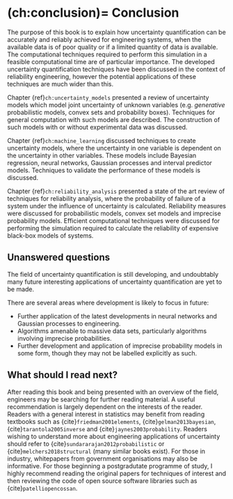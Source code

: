 (ch:conclusion)=
Conclusion
==========

The purpose of this book is to explain how uncertainty
quantification can be accurately and reliably achieved for engineering
systems, when the available data is of poor quality or if a limited
quantity of data is available.
The computational techniques required to perform this simulation in a feasible
computational time are of particular importance.
The developed uncertainty quantification techniques have been discussed in the
context of reliability engineering, however the potential applications of these
techniques are much wider than this.

Chapter {ref}`ch:uncertainty_models` presented a review of uncertainty
models which model joint uncertainty of unknown variables (e.g.
*generative* probabilistic models, convex sets and probability boxes).
Techniques for general computation with such models are described. The
construction of such models with or without experimental data was
discussed.

Chapter {ref}`ch:machine_learning` discussed techniques to create
uncertainty models, where the uncertainty in one variable is dependent
on the uncertainty in other variables. These models include Bayesian
regression, neural networks, Gaussian processes and interval predictor
models. Techniques to validate the performance of these models is
discussed.

Chapter {ref}`ch:reliability_analysis` presented a state of the art review
of techniques for reliability analysis, where the probability of failure
of a system under the influence of uncertainty is calculated.
Reliability measures were discussed for probabilistic models, convex set
models and imprecise probability models. Efficient computational
techniques were discussed for performing the simulation required to
calculate the reliability of expensive black-box models of systems.

## Unanswered questions

The field of uncertainty quantification is still developing, and undoubtably
many future interesting applications of uncertainty quantification are yet to be
made.

There are several areas where development is likely to focus in future:

- Further application of the latest developments in neural networks and Gaussian
processes to engineering.
- Algorithms amenable to massive data sets, particularly algorithms involving
imprecise probabilities.
- Further development and application of imprecise probability models in some
form, though they may not be labelled explicitly as such.

## What should I read next?

After reading this book and being presented with an overview of the field,
engineers may be searching for further reading material.
A useful recommendation is largely dependent on the interests of the reader.
Readers with a general interest in statistics may benefit from reading textbooks
such as {cite}`friedman2001elements`, {cite}`gelman2013bayesian`,
{cite}`tarantola2005inverse` and {cite}`jaynes2003probability`.
Readers wishing to understand more about engineering applications of uncertainty
should refer to {cite}`sundararajan2012probabilistic` or
{cite}`melchers2018structural` (many similar books exist).
For those in industry, whitepapers from government organisations may also be
informative.
For those beginning a postgradutate programme of study, I highly recommend
reading the original papers for techniques of interest and then reviewing the
code of open source software libraries such as {cite}`patelliopencossan`.
